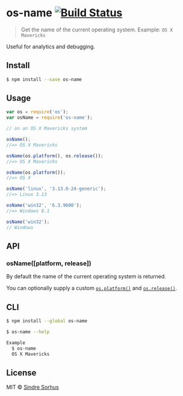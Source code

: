 # os-name [![Build Status](https://travis-ci.org/sindresorhus/os-name.svg?branch=master)](https://travis-ci.org/sindresorhus/os-name)

> Get the name of the current operating system. Example: `OS X Mavericks`

Useful for analytics and debugging.


## Install

```sh
$ npm install --save os-name
```


## Usage

```js
var os = require('os');
var osName = require('os-name');

// on an OS X Mavericks system

osName();
//=> OS X Mavericks

osName(os.platform(), os.release());
//=> OS X Mavericks

osName(os.platform());
//=> OS X

osName('linux', '3.13.0-24-generic');
//=> Linux 3.13

osName('win32', '6.3.9600');
//=> Windows 8.1

osName('win32');
// Windows
```


## API

### osName([platform, release])

By default the name of the current operating system is returned.

You can optionally supply a custom [`os.platform()`](http://nodejs.org/api/os.html#os_os_platform) and [`os.release()`](http://nodejs.org/api/os.html#os_os_release).


## CLI

```sh
$ npm install --global os-name
```

```sh
$ os-name --help

Example
  $ os-name
  OS X Mavericks
```


## License

MIT © [Sindre Sorhus](http://sindresorhus.com)
